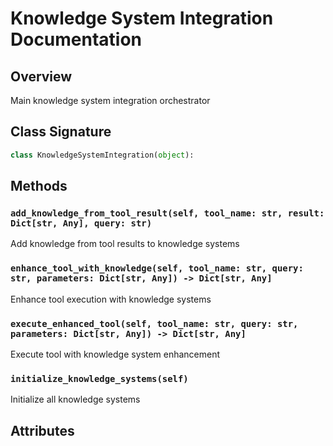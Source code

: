 # Knowledge System Integration Documentation

## Overview
Main knowledge system integration orchestrator

## Class Signature
```python
class KnowledgeSystemIntegration(object):
```

## Methods

### `add_knowledge_from_tool_result(self, tool_name: str, result: Dict[str, Any], query: str)`
Add knowledge from tool results to knowledge systems

### `enhance_tool_with_knowledge(self, tool_name: str, query: str, parameters: Dict[str, Any]) -> Dict[str, Any]`
Enhance tool execution with knowledge systems

### `execute_enhanced_tool(self, tool_name: str, query: str, parameters: Dict[str, Any]) -> Dict[str, Any]`
Execute tool with knowledge system enhancement

### `initialize_knowledge_systems(self)`
Initialize all knowledge systems

## Attributes
